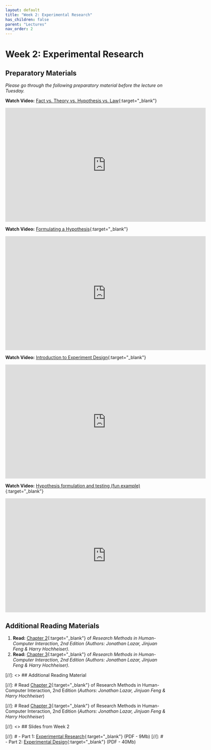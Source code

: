 ```yaml
---
layout: default
title: "Week 2: Experimental Research"
has_children: false
parent: "Lectures"
nav_order: 2
---
```


# Week 2: Experimental Research

## Preparatory Materials

_Please go through the following preparatory material before the lecture on Tuesday._

**Watch Video:** [Fact vs. Theory vs. Hypothesis vs. Law](https://youtu.be/lqk3TKuGNBA){:target="\_blank"}

<iframe width="627" height="357" src="https://www.youtube.com/embed/lqk3TKuGNBA" title="Fact vs. Theory vs. Hypothesis vs. Law… EXPLAINED!" frameborder="0" allow="accelerometer; autoplay; clipboard-write; encrypted-media; gyroscope; picture-in-picture; web-share" allowfullscreen></iframe>

**Watch Video:** [Formulating a Hypothesis](https://youtu.be/PCgLjDDD4ek){:target="\_blank"}

<iframe width="627" height="357" src="https://www.youtube.com/embed/PCgLjDDD4ek" title="6 Steps to Formulate a STRONG Hypothesis | Scribbr 🎓" frameborder="0" allow="accelerometer; autoplay; clipboard-write; encrypted-media; gyroscope; picture-in-picture; web-share" allowfullscreen></iframe>

**Watch Video:** [Introduction to Experiment Design](https://youtu.be/DaBq0naj0YY){:target="\_blank"}

<iframe width="627" height="357" src="https://www.youtube.com/embed/DaBq0naj0YY" title="Introduction to experiment design | Study design | AP Statistics | Khan Academy" frameborder="0" allow="accelerometer; autoplay; clipboard-write; encrypted-media; gyroscope; picture-in-picture; web-share" allowfullscreen></iframe>

**Watch Video:** [Hypothesis formulation and testing (fun example)](https://youtu.be/DaBq0naj0YY){:target="\_blank"}

<iframe width="627" height="357" src="https://www.youtube.com/embed/VzqN4Cn8r3U" title="Will a Kettle Full Of Alcohol Stay On Forever?" frameborder="0" allow="accelerometer; autoplay; clipboard-write; encrypted-media; gyroscope; picture-in-picture; web-share" allowfullscreen></iframe>

## Additional Reading Materials

1.  **Read:** [Chapter 2](https://brightspace.tudelft.nl/content/enforced/596488-IOB6-E8+2023+3/HCI-Book/Chapter-2---Experimental-resea_2017_Research-Methods-in-Human-Computer-Inter.pdf?isCourseFile=true&ou=596488){:target="\_blank"} of _Research Methods in Human-Computer Interaction, 2nd Edition (Authors: Jonathan Lazar, Jinjuan Feng & Harry Hochheiser)._
2.  **Read:** [Chapter 3](https://brightspace.tudelft.nl/content/enforced/596488-IOB6-E8+2023+3/HCI-Book/Chapter-3---Experimental-desi_2017_Research-Methods-in-Human-Computer-Intera.pdf?isCourseFile=true&ou=596488){:target="\_blank"} of _Research Methods in Human-Computer Interaction, 2nd Edition (Authors: Jonathan Lazar, Jinjuan Feng & Harry Hochheiser)._

[//]: <> ## Additional Reading Material

[//]: # Read [Chapter 2](https://brightspace.tudelft.nl/content/enforced/500425-IOB6-E8+2022+3/Readings/Chapter-2---Experimental-resea_2017_Research-Methods-in-Human-Computer-Inter.pdf?_&d2lSessionVal=P9N0bFGpKFCKXseFv7jM9li0K&ou=500425){:target="\_blank"} of Research Methods in Human-Computer Interaction, 2nd Edition (_Authors: Jonathan Lazar, Jinjuan Feng & Harry Hochheiser_)

[//]: # Read [Chapter 3](https://brightspace.tudelft.nl/content/enforced/500425-IOB6-E8+2022+3/Readings/Chapter-3---Experimental-desi_2017_Research-Methods-in-Human-Computer-Intera.pdf?_&d2lSessionVal=P9N0bFGpKFCKXseFv7jM9li0K&ou=500425){:target="\_blank"} of Research Methods in Human-Computer Interaction, 2nd Edition (_Authors: Jonathan Lazar, Jinjuan Feng & Harry Hochheiser_)

[//]: <> ## Slides from Week 2

[//]: # - Part 1: [Experimental Research]({{site.baseurl}}/assets/slides/23-02-1-Experimental-Research-1.pdf){:target="\_blank"} (PDF - 9Mb)
[//]: # - Part 2: [Experimental Design]({{site.baseurl}}/assets/slides/23-02-1-Experimental-Research-2.pdf){:target="\_blank"} (PDF - 40Mb)
